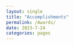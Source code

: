 ```yaml
---
layout: single
title: "Accomplishments"
permalink: /Awards/
date: 2023-7-24
categories: pages
---
```

